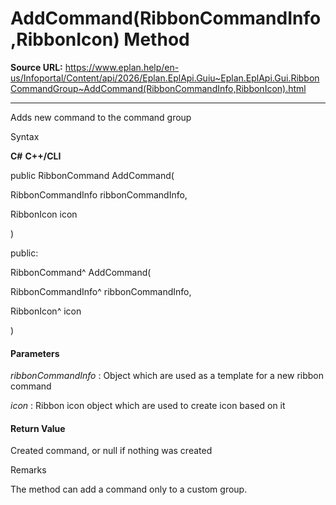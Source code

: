 # AddCommand(RibbonCommandInfo,RibbonIcon) Method

**Source URL:** https://www.eplan.help/en-us/Infoportal/Content/api/2026/Eplan.EplApi.Guiu~Eplan.EplApi.Gui.RibbonCommandGroup~AddCommand(RibbonCommandInfo,RibbonIcon).html

---

Adds new command to the command group

Syntax

**C#**
**C++/CLI**


public RibbonCommand AddCommand( 

   RibbonCommandInfo ribbonCommandInfo,

   RibbonIcon icon

)

public:

RibbonCommand^ AddCommand( 

   RibbonCommandInfo^ ribbonCommandInfo,

   RibbonIcon^ icon

)


#### Parameters

*ribbonCommandInfo*
:   Object which are used as a template for a new ribbon command

*icon*
:   Ribbon icon object which are used to create icon based on it

#### Return Value

Created command, or null if nothing was created

Remarks

The method can add a command only to a custom group.
